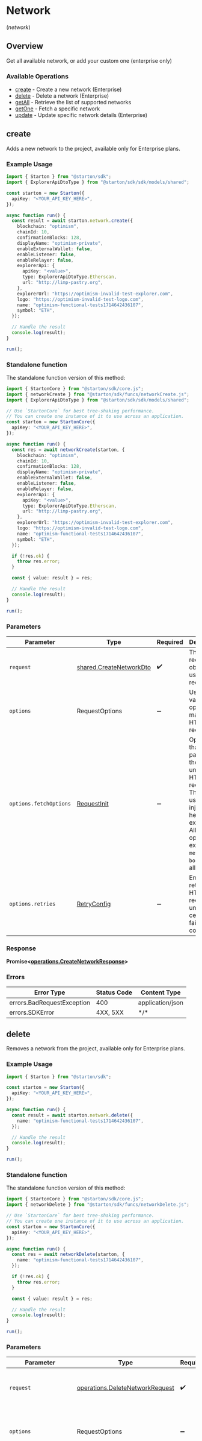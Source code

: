 # Network
(*network*)

## Overview

Get all available network, or add your custom one (enterprise only)

### Available Operations

* [create](#create) - Create a new network (Enterprise)
* [delete](#delete) - Delete a network (Enterprise)
* [getAll](#getall) - Retrieve the list of supported networks
* [getOne](#getone) - Fetch a specific network
* [update](#update) - Update specific network details (Enterprise)

## create

Adds a new network to the project, available only for Enterprise plans.

### Example Usage

```typescript
import { Starton } from "@starton/sdk";
import { ExplorerApiDtoType } from "@starton/sdk/sdk/models/shared";

const starton = new Starton({
  apiKey: "<YOUR_API_KEY_HERE>",
});

async function run() {
  const result = await starton.network.create({
    blockchain: "optimism",
    chainId: 10,
    confirmationBlocks: 128,
    displayName: "optimism-private",
    enableExternalWallet: false,
    enableListener: false,
    enableRelayer: false,
    explorerApi: {
      apiKey: "<value>",
      type: ExplorerApiDtoType.Etherscan,
      url: "http://limp-pastry.org",
    },
    explorerUrl: "https://optimism-invalid-test-explorer.com",
    logo: "https://optimism-invalid-test-logo.com",
    name: "optimism-functional-tests1714642436107",
    symbol: "ETH",
  });

  // Handle the result
  console.log(result);
}

run();
```

### Standalone function

The standalone function version of this method:

```typescript
import { StartonCore } from "@starton/sdk/core.js";
import { networkCreate } from "@starton/sdk/funcs/networkCreate.js";
import { ExplorerApiDtoType } from "@starton/sdk/sdk/models/shared";

// Use `StartonCore` for best tree-shaking performance.
// You can create one instance of it to use across an application.
const starton = new StartonCore({
  apiKey: "<YOUR_API_KEY_HERE>",
});

async function run() {
  const res = await networkCreate(starton, {
    blockchain: "optimism",
    chainId: 10,
    confirmationBlocks: 128,
    displayName: "optimism-private",
    enableExternalWallet: false,
    enableListener: false,
    enableRelayer: false,
    explorerApi: {
      apiKey: "<value>",
      type: ExplorerApiDtoType.Etherscan,
      url: "http://limp-pastry.org",
    },
    explorerUrl: "https://optimism-invalid-test-explorer.com",
    logo: "https://optimism-invalid-test-logo.com",
    name: "optimism-functional-tests1714642436107",
    symbol: "ETH",
  });

  if (!res.ok) {
    throw res.error;
  }

  const { value: result } = res;

  // Handle the result
  console.log(result);
}

run();
```

### Parameters

| Parameter                                                                                                                                                                      | Type                                                                                                                                                                           | Required                                                                                                                                                                       | Description                                                                                                                                                                    |
| ------------------------------------------------------------------------------------------------------------------------------------------------------------------------------ | ------------------------------------------------------------------------------------------------------------------------------------------------------------------------------ | ------------------------------------------------------------------------------------------------------------------------------------------------------------------------------ | ------------------------------------------------------------------------------------------------------------------------------------------------------------------------------ |
| `request`                                                                                                                                                                      | [shared.CreateNetworkDto](../../sdk/models/shared/createnetworkdto.md)                                                                                                         | :heavy_check_mark:                                                                                                                                                             | The request object to use for the request.                                                                                                                                     |
| `options`                                                                                                                                                                      | RequestOptions                                                                                                                                                                 | :heavy_minus_sign:                                                                                                                                                             | Used to set various options for making HTTP requests.                                                                                                                          |
| `options.fetchOptions`                                                                                                                                                         | [RequestInit](https://developer.mozilla.org/en-US/docs/Web/API/Request/Request#options)                                                                                        | :heavy_minus_sign:                                                                                                                                                             | Options that are passed to the underlying HTTP request. This can be used to inject extra headers for examples. All `Request` options, except `method` and `body`, are allowed. |
| `options.retries`                                                                                                                                                              | [RetryConfig](../../lib/utils/retryconfig.md)                                                                                                                                  | :heavy_minus_sign:                                                                                                                                                             | Enables retrying HTTP requests under certain failure conditions.                                                                                                               |

### Response

**Promise\<[operations.CreateNetworkResponse](../../sdk/models/operations/createnetworkresponse.md)\>**

### Errors

| Error Type                 | Status Code                | Content Type               |
| -------------------------- | -------------------------- | -------------------------- |
| errors.BadRequestException | 400                        | application/json           |
| errors.SDKError            | 4XX, 5XX                   | \*/\*                      |

## delete

Removes a network from the project, available only for Enterprise plans.

### Example Usage

```typescript
import { Starton } from "@starton/sdk";

const starton = new Starton({
  apiKey: "<YOUR_API_KEY_HERE>",
});

async function run() {
  const result = await starton.network.delete({
    name: "optimism-functional-tests1714642436107",
  });

  // Handle the result
  console.log(result);
}

run();
```

### Standalone function

The standalone function version of this method:

```typescript
import { StartonCore } from "@starton/sdk/core.js";
import { networkDelete } from "@starton/sdk/funcs/networkDelete.js";

// Use `StartonCore` for best tree-shaking performance.
// You can create one instance of it to use across an application.
const starton = new StartonCore({
  apiKey: "<YOUR_API_KEY_HERE>",
});

async function run() {
  const res = await networkDelete(starton, {
    name: "optimism-functional-tests1714642436107",
  });

  if (!res.ok) {
    throw res.error;
  }

  const { value: result } = res;

  // Handle the result
  console.log(result);
}

run();
```

### Parameters

| Parameter                                                                                                                                                                      | Type                                                                                                                                                                           | Required                                                                                                                                                                       | Description                                                                                                                                                                    |
| ------------------------------------------------------------------------------------------------------------------------------------------------------------------------------ | ------------------------------------------------------------------------------------------------------------------------------------------------------------------------------ | ------------------------------------------------------------------------------------------------------------------------------------------------------------------------------ | ------------------------------------------------------------------------------------------------------------------------------------------------------------------------------ |
| `request`                                                                                                                                                                      | [operations.DeleteNetworkRequest](../../sdk/models/operations/deletenetworkrequest.md)                                                                                         | :heavy_check_mark:                                                                                                                                                             | The request object to use for the request.                                                                                                                                     |
| `options`                                                                                                                                                                      | RequestOptions                                                                                                                                                                 | :heavy_minus_sign:                                                                                                                                                             | Used to set various options for making HTTP requests.                                                                                                                          |
| `options.fetchOptions`                                                                                                                                                         | [RequestInit](https://developer.mozilla.org/en-US/docs/Web/API/Request/Request#options)                                                                                        | :heavy_minus_sign:                                                                                                                                                             | Options that are passed to the underlying HTTP request. This can be used to inject extra headers for examples. All `Request` options, except `method` and `body`, are allowed. |
| `options.retries`                                                                                                                                                              | [RetryConfig](../../lib/utils/retryconfig.md)                                                                                                                                  | :heavy_minus_sign:                                                                                                                                                             | Enables retrying HTTP requests under certain failure conditions.                                                                                                               |

### Response

**Promise\<[operations.DeleteNetworkResponse](../../sdk/models/operations/deletenetworkresponse.md)\>**

### Errors

| Error Type                  | Status Code                 | Content Type                |
| --------------------------- | --------------------------- | --------------------------- |
| errors.BadRequestException  | 400                         | application/json            |
| errors.CouldNotFindResource | 404                         | application/json            |
| errors.SDKError             | 4XX, 5XX                    | \*/\*                       |

## getAll

Fetches a paginated list of networks available in the current project.

### Example Usage

```typescript
import { Starton } from "@starton/sdk";

const starton = new Starton({
  apiKey: "<YOUR_API_KEY_HERE>",
});

async function run() {
  const result = await starton.network.getAll({
    chainIds: [
      "<value>",
    ],
    limit: 20,
    origin: "<value>",
    page: 0,
    xPlatformHostname: "<value>",
  });

  for await (const page of result) {
    // Handle the page
    console.log(page);
  }
}

run();
```

### Standalone function

The standalone function version of this method:

```typescript
import { StartonCore } from "@starton/sdk/core.js";
import { networkGetAll } from "@starton/sdk/funcs/networkGetAll.js";

// Use `StartonCore` for best tree-shaking performance.
// You can create one instance of it to use across an application.
const starton = new StartonCore({
  apiKey: "<YOUR_API_KEY_HERE>",
});

async function run() {
  const res = await networkGetAll(starton, {
    chainIds: [
      "<value>",
    ],
    limit: 20,
    origin: "<value>",
    page: 0,
    xPlatformHostname: "<value>",
  });

  if (!res.ok) {
    throw res.error;
  }

  const { value: result } = res;

  for await (const page of result) {
    // Handle the page
    console.log(page);
  }
}

run();
```

### Parameters

| Parameter                                                                                                                                                                      | Type                                                                                                                                                                           | Required                                                                                                                                                                       | Description                                                                                                                                                                    |
| ------------------------------------------------------------------------------------------------------------------------------------------------------------------------------ | ------------------------------------------------------------------------------------------------------------------------------------------------------------------------------ | ------------------------------------------------------------------------------------------------------------------------------------------------------------------------------ | ------------------------------------------------------------------------------------------------------------------------------------------------------------------------------ |
| `request`                                                                                                                                                                      | [operations.GetAllNetworkRequest](../../sdk/models/operations/getallnetworkrequest.md)                                                                                         | :heavy_check_mark:                                                                                                                                                             | The request object to use for the request.                                                                                                                                     |
| `options`                                                                                                                                                                      | RequestOptions                                                                                                                                                                 | :heavy_minus_sign:                                                                                                                                                             | Used to set various options for making HTTP requests.                                                                                                                          |
| `options.fetchOptions`                                                                                                                                                         | [RequestInit](https://developer.mozilla.org/en-US/docs/Web/API/Request/Request#options)                                                                                        | :heavy_minus_sign:                                                                                                                                                             | Options that are passed to the underlying HTTP request. This can be used to inject extra headers for examples. All `Request` options, except `method` and `body`, are allowed. |
| `options.retries`                                                                                                                                                              | [RetryConfig](../../lib/utils/retryconfig.md)                                                                                                                                  | :heavy_minus_sign:                                                                                                                                                             | Enables retrying HTTP requests under certain failure conditions.                                                                                                               |

### Response

**Promise\<[operations.GetAllNetworkResponse](../../sdk/models/operations/getallnetworkresponse.md)\>**

### Errors

| Error Type                 | Status Code                | Content Type               |
| -------------------------- | -------------------------- | -------------------------- |
| errors.BadRequestException | 400                        | application/json           |
| errors.SDKError            | 4XX, 5XX                   | \*/\*                      |

## getOne

Retrieves detailed information about a specific network based on its name.

### Example Usage

```typescript
import { Starton } from "@starton/sdk";

const starton = new Starton({
  apiKey: "<YOUR_API_KEY_HERE>",
});

async function run() {
  const result = await starton.network.getOne({
    name: "optimism-functional-tests",
  });

  // Handle the result
  console.log(result);
}

run();
```

### Standalone function

The standalone function version of this method:

```typescript
import { StartonCore } from "@starton/sdk/core.js";
import { networkGetOne } from "@starton/sdk/funcs/networkGetOne.js";

// Use `StartonCore` for best tree-shaking performance.
// You can create one instance of it to use across an application.
const starton = new StartonCore({
  apiKey: "<YOUR_API_KEY_HERE>",
});

async function run() {
  const res = await networkGetOne(starton, {
    name: "optimism-functional-tests",
  });

  if (!res.ok) {
    throw res.error;
  }

  const { value: result } = res;

  // Handle the result
  console.log(result);
}

run();
```

### Parameters

| Parameter                                                                                                                                                                      | Type                                                                                                                                                                           | Required                                                                                                                                                                       | Description                                                                                                                                                                    |
| ------------------------------------------------------------------------------------------------------------------------------------------------------------------------------ | ------------------------------------------------------------------------------------------------------------------------------------------------------------------------------ | ------------------------------------------------------------------------------------------------------------------------------------------------------------------------------ | ------------------------------------------------------------------------------------------------------------------------------------------------------------------------------ |
| `request`                                                                                                                                                                      | [operations.GetOneNetworkRequest](../../sdk/models/operations/getonenetworkrequest.md)                                                                                         | :heavy_check_mark:                                                                                                                                                             | The request object to use for the request.                                                                                                                                     |
| `options`                                                                                                                                                                      | RequestOptions                                                                                                                                                                 | :heavy_minus_sign:                                                                                                                                                             | Used to set various options for making HTTP requests.                                                                                                                          |
| `options.fetchOptions`                                                                                                                                                         | [RequestInit](https://developer.mozilla.org/en-US/docs/Web/API/Request/Request#options)                                                                                        | :heavy_minus_sign:                                                                                                                                                             | Options that are passed to the underlying HTTP request. This can be used to inject extra headers for examples. All `Request` options, except `method` and `body`, are allowed. |
| `options.retries`                                                                                                                                                              | [RetryConfig](../../lib/utils/retryconfig.md)                                                                                                                                  | :heavy_minus_sign:                                                                                                                                                             | Enables retrying HTTP requests under certain failure conditions.                                                                                                               |

### Response

**Promise\<[operations.GetOneNetworkResponse](../../sdk/models/operations/getonenetworkresponse.md)\>**

### Errors

| Error Type                  | Status Code                 | Content Type                |
| --------------------------- | --------------------------- | --------------------------- |
| errors.BadRequestException  | 400                         | application/json            |
| errors.CouldNotFindResource | 404                         | application/json            |
| errors.SDKError             | 4XX, 5XX                    | \*/\*                       |

## update

Modifies the details of a specific network based on its unique name. This feature is only available to Entreprise plans. 

### Example Usage

```typescript
import { Starton } from "@starton/sdk";
import { ExplorerApiDtoType } from "@starton/sdk/sdk/models/shared";

const starton = new Starton({
  apiKey: "<YOUR_API_KEY_HERE>",
});

async function run() {
  const result = await starton.network.update({
    updateNetworkDto: {
      displayName: "optimism-private-tests",
      explorerApi: {
        apiKey: "<value>",
        type: ExplorerApiDtoType.Etherscan,
        url: "https://alarming-nondisclosure.com",
      },
    },
    name: "optimism-functional-tests",
  });

  // Handle the result
  console.log(result);
}

run();
```

### Standalone function

The standalone function version of this method:

```typescript
import { StartonCore } from "@starton/sdk/core.js";
import { networkUpdate } from "@starton/sdk/funcs/networkUpdate.js";
import { ExplorerApiDtoType } from "@starton/sdk/sdk/models/shared";

// Use `StartonCore` for best tree-shaking performance.
// You can create one instance of it to use across an application.
const starton = new StartonCore({
  apiKey: "<YOUR_API_KEY_HERE>",
});

async function run() {
  const res = await networkUpdate(starton, {
    updateNetworkDto: {
      displayName: "optimism-private-tests",
      explorerApi: {
        apiKey: "<value>",
        type: ExplorerApiDtoType.Etherscan,
        url: "https://alarming-nondisclosure.com",
      },
    },
    name: "optimism-functional-tests",
  });

  if (!res.ok) {
    throw res.error;
  }

  const { value: result } = res;

  // Handle the result
  console.log(result);
}

run();
```

### Parameters

| Parameter                                                                                                                                                                      | Type                                                                                                                                                                           | Required                                                                                                                                                                       | Description                                                                                                                                                                    |
| ------------------------------------------------------------------------------------------------------------------------------------------------------------------------------ | ------------------------------------------------------------------------------------------------------------------------------------------------------------------------------ | ------------------------------------------------------------------------------------------------------------------------------------------------------------------------------ | ------------------------------------------------------------------------------------------------------------------------------------------------------------------------------ |
| `request`                                                                                                                                                                      | [operations.UpdateNetworkRequest](../../sdk/models/operations/updatenetworkrequest.md)                                                                                         | :heavy_check_mark:                                                                                                                                                             | The request object to use for the request.                                                                                                                                     |
| `options`                                                                                                                                                                      | RequestOptions                                                                                                                                                                 | :heavy_minus_sign:                                                                                                                                                             | Used to set various options for making HTTP requests.                                                                                                                          |
| `options.fetchOptions`                                                                                                                                                         | [RequestInit](https://developer.mozilla.org/en-US/docs/Web/API/Request/Request#options)                                                                                        | :heavy_minus_sign:                                                                                                                                                             | Options that are passed to the underlying HTTP request. This can be used to inject extra headers for examples. All `Request` options, except `method` and `body`, are allowed. |
| `options.retries`                                                                                                                                                              | [RetryConfig](../../lib/utils/retryconfig.md)                                                                                                                                  | :heavy_minus_sign:                                                                                                                                                             | Enables retrying HTTP requests under certain failure conditions.                                                                                                               |

### Response

**Promise\<[operations.UpdateNetworkResponse](../../sdk/models/operations/updatenetworkresponse.md)\>**

### Errors

| Error Type                  | Status Code                 | Content Type                |
| --------------------------- | --------------------------- | --------------------------- |
| errors.BadRequestException  | 400                         | application/json            |
| errors.CouldNotFindResource | 404                         | application/json            |
| errors.SDKError             | 4XX, 5XX                    | \*/\*                       |